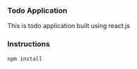 ### Todo Application 

This is todo application built using react.js

### Instructions

```
npm install
```